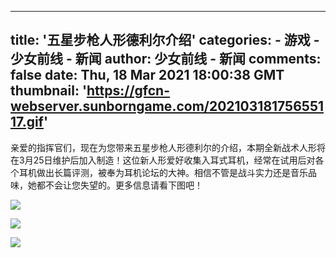 
---
title: '五星步枪人形德利尔介绍'
categories: 
    - 游戏
    - 少女前线 - 新闻
author: 少女前线 - 新闻
comments: false
date: Thu, 18 Mar 2021 18:00:38 GMT
thumbnail: 'https://gfcn-webserver.sunborngame.com/20210318175655117.gif'
---

<div>   
<p>亲爱的指挥官们，现在为您带来五星步枪人形德利尔的介绍，本期全新战术人形将在3月25日维护后加入制造！这位新人形爱好收集入耳式耳机，经常在试用后对各个耳机做出长篇评测，被奉为耳机论坛的大神。相信不管是战斗实力还是音乐品味，她都不会让您失望的。更多信息请看下图吧！</p><p><img src="https://gfcn-webserver.sunborngame.com/20210318175655117.gif" style="max-width:100%;" referrerpolicy="no-referrer"><br></p><p><img src="https://gfcn-webserver.sunborngame.com/20210318175700213.jpeg" style="max-width:100%;" referrerpolicy="no-referrer"><br></p><p><img src="https://gfcn-webserver.sunborngame.com/2021031817570484.jpeg" style="max-width:100%;" referrerpolicy="no-referrer"><br></p>  
</div>
            